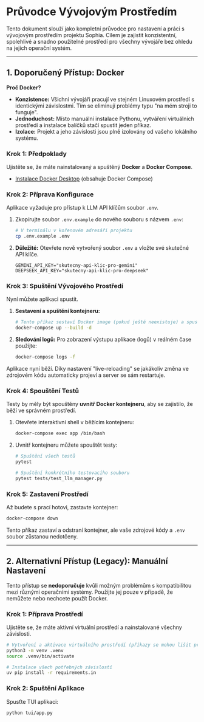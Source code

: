 # Průvodce Vývojovým Prostředím

Tento dokument slouží jako kompletní průvodce pro nastavení a práci s vývojovým prostředím projektu Sophia. Cílem je zajistit konzistentní, spolehlivé a snadno použitelné prostředí pro všechny vývojáře bez ohledu na jejich operační systém.

---

## 1. Doporučený Přístup: Docker

**Proč Docker?**
- **Konzistence:** Všichni vývojáři pracují ve stejném Linuxovém prostředí s identickými závislostmi. Tím se eliminují problémy typu "na mém stroji to funguje".
- **Jednoduchost:** Místo manuální instalace Pythonu, vytváření virtuálních prostředí a instalace balíčků stačí spustit jeden příkaz.
- **Izolace:** Projekt a jeho závislosti jsou plně izolovány od vašeho lokálního systému.

### Krok 1: Předpoklady
Ujistěte se, že máte nainstalovaný a spuštěný **Docker** a **Docker Compose**.
- [Instalace Docker Desktop](https://www.docker.com/products/docker-desktop/) (obsahuje Docker Compose)

### Krok 2: Příprava Konfigurace
Aplikace vyžaduje pro přístup k LLM API klíčům soubor `.env`.

1.  Zkopírujte soubor `.env.example` do nového souboru s názvem `.env`:
    ```bash
    # V terminálu v kořenovém adresáři projektu
    cp .env.example .env
    ```
2.  **Důležité:** Otevřete nově vytvořený soubor `.env` a vložte své skutečné API klíče.
    ```
    GEMINI_API_KEY="skutecny-api-klic-pro-gemini"
    DEEPSEEK_API_KEY="skutecny-api-klic-pro-deepseek"
    ```

### Krok 3: Spuštění Vývojového Prostředí
Nyní můžete aplikaci spustit.

1.  **Sestavení a spuštění kontejneru:**
    ```bash
    # Tento příkaz sestaví Docker image (pokud ještě neexistuje) a spustí kontejner na pozadí (-d).
    docker-compose up --build -d
    ```

2.  **Sledování logů:**
    Pro zobrazení výstupu aplikace (logů) v reálném čase použijte:
    ```bash
    docker-compose logs -f
    ```

Aplikace nyní běží. Díky nastavení "live-reloading" se jakákoliv změna ve zdrojovém kódu automaticky projeví a server se sám restartuje.

### Krok 4: Spouštění Testů
Testy by měly být spouštěny **uvnitř Docker kontejneru**, aby se zajistilo, že běží ve správném prostředí.

1.  Otevřete interaktivní shell v běžícím kontejneru:
    ```bash
    docker-compose exec app /bin/bash
    ```

2.  Uvnitř kontejneru můžete spouštět testy:
    ```bash
    # Spuštění všech testů
    pytest

    # Spuštění konkrétního testovacího souboru
    pytest tests/test_llm_manager.py
    ```

### Krok 5: Zastavení Prostředí
Až budete s prací hotovi, zastavte kontejner:
```bash
docker-compose down
```
Tento příkaz zastaví a odstraní kontejner, ale vaše zdrojové kódy a `.env` soubor zůstanou nedotčeny.

---

## 2. Alternativní Přístup (Legacy): Manuální Nastavení

Tento přístup se **nedoporučuje** kvůli možným problémům s kompatibilitou mezi různými operačními systémy. Použijte jej pouze v případě, že nemůžete nebo nechcete použít Docker.

### Krok 1: Příprava Prostředí
Ujistěte se, že máte aktivní virtuální prostředí a nainstalované všechny závislosti.

```bash
# Vytvoření a aktivace virtuálního prostředí (příkazy se mohou lišit pro Windows)
python3 -m venv .venv
source .venv/bin/activate

# Instalace všech potřebných závislostí
uv pip install -r requirements.in
```

### Krok 2: Spuštění Aplikace
Spusťte TUI aplikaci:
```bash
python tui/app.py
```